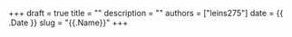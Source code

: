 +++ 
draft = true
title = ""
description = ""
authors = ["leins275"]
date = {{ .Date }}
slug = "{{.Name}}"
+++

